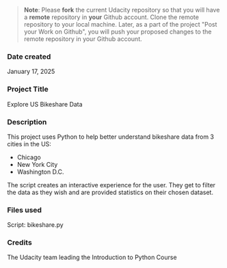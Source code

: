 >**Note**: Please **fork** the current Udacity repository so that you will have a **remote** repository in **your** Github account. Clone the remote repository to your local machine. Later, as a part of the project "Post your Work on Github", you will push your proposed changes to the remote repository in your Github account.

### Date created
January 17, 2025

### Project Title
Explore US Bikeshare Data

### Description
This project uses Python to help better understand bikeshare data from 3 cities in the US:

* Chicago
* New York City
* Washington D.C.

The script creates an interactive experience for the user. They get to filter the data as they wish and are provided statistics on their chosen dataset.  

### Files used
Script: bikeshare.py

### Credits
The Udacity team leading the Introduction to Python Course

